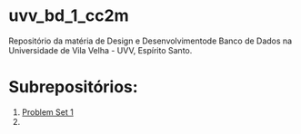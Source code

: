 # uvv_bd_1_cc2m
Repositório da matéria de Design e Desenvolvimentode Banco de Dados na Universidade de Vila Velha - UVV, Espírito Santo.

# Subrepositórios:

1. [Problem Set 1](/pset1)
2. 
